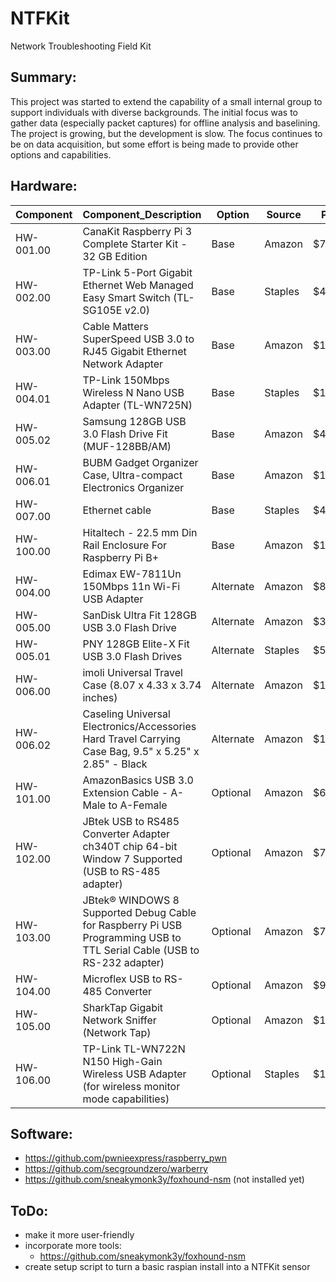 # NTFKit
Network Troubleshooting Field Kit

## Summary:
This project was started to extend the capability of a small internal group to support individuals with diverse backgrounds.  The initial focus was
to gather data (especially packet captures) for offline analysis and baselining.  The project is growing, but the development is slow.  The focus continues
to be on data acquisition, but some effort is being made to provide other options and capabilities.

## Hardware:
Component	| Component_Description	| Option	| Source	| Price 
--- 		| --- 			| --- 		| --- 		| ---
HW-001.00	| CanaKit Raspberry Pi 3 Complete Starter Kit - 32 GB Edition	| Base	| Amazon	 | $70.00 
HW-002.00	| TP-Link 5-Port Gigabit Ethernet Web Managed Easy Smart Switch (TL-SG105E v2.0)	| Base	| Staples	 | $40.00 
HW-003.00	| Cable Matters SuperSpeed USB 3.0 to RJ45 Gigabit Ethernet Network Adapter	| Base	| Amazon	 | $15.00 
HW-004.01	| TP-Link 150Mbps Wireless N Nano USB Adapter (TL-WN725N)	| Base	| Staples	 | $10.00 
HW-005.02	| Samsung 128GB USB 3.0 Flash Drive Fit (MUF-128BB/AM)	| Base	| Amazon	 | $40.00 
HW-006.01	| BUBM Gadget Organizer Case, Ultra-compact Electronics Organizer	| Base	| Amazon	 | $19.00 
HW-007.00	| Ethernet cable	| Base	| Staples	 | $4.00 
HW-100.00	| Hitaltech - 22.5 mm Din Rail Enclosure For Raspberry Pi B+	| Base	| Amazon	 | $16.00 
HW-004.00	| Edimax EW-7811Un 150Mbps 11n Wi-Fi USB Adapter	| Alternate	| Amazon	 | $8.00 
HW-005.00	| SanDisk Ultra Fit 128GB USB 3.0 Flash Drive	| Alternate	| Amazon	 | $32.00 
HW-005.01	| PNY 128GB Elite-X Fit USB 3.0 Flash Drives	| Alternate	| Staples	 | $50.00 
HW-006.00	| imoli Universal Travel Case (8.07 x 4.33 x 3.74 inches)	| Alternate	| Amazon	 | $12.00 
HW-006.02	| Caseling Universal Electronics/Accessories Hard Travel Carrying Case Bag, 9.5" x 5.25" x 2.85" - Black	| Alternate	| Amazon	 | $14.00 
HW-101.00	| AmazonBasics USB 3.0 Extension Cable - A-Male to A-Female	| Optional	| Amazon	 | $6.00 
HW-102.00	| JBtek USB to RS485 Converter Adapter ch340T chip 64-bit Window 7 Supported (USB to RS-485 adapter)	| Optional	| Amazon	 | $7.00 
HW-103.00	| JBtek® WINDOWS 8 Supported Debug Cable for Raspberry Pi USB Programming USB to TTL Serial Cable (USB to RS-232 adapter)	| Optional	| Amazon	 | $7.00 
HW-104.00	| Microflex USB to RS-485 Converter	| Optional	| Amazon	 | $98.00 
HW-105.00	| SharkTap Gigabit Network Sniffer (Network Tap)	| Optional	| Amazon	 | $180.00 
HW-106.00	| TP-Link TL-WN722N N150 High-Gain Wireless USB Adapter (for wireless monitor mode capabilities)	| Optional	| Staples	 | $15.00 

## Software:
  - https://github.com/pwnieexpress/raspberry_pwn
  - https://github.com/secgroundzero/warberry
  - https://github.com/sneakymonk3y/foxhound-nsm (not installed yet)

## ToDo:
- make it more user-friendly
- incorporate more tools:
  - https://github.com/sneakymonk3y/foxhound-nsm
- create setup script to turn a basic raspian install into a NTFKit sensor

